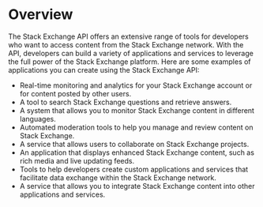 # Overview

The Stack Exchange API offers an extensive range of tools for developers who
want to access content from the Stack Exchange network. With the API,
developers can build a variety of applications and services to leverage the
full power of the Stack Exchange platform. Here are some examples of
applications you can create using the Stack Exchange API:

- Real-time monitoring and analytics for your Stack Exchange account or for
  content posted by other users.
- A tool to search Stack Exchange questions and retrieve answers.
- A system that allows you to monitor Stack Exchange content in different
  languages.
- Automated moderation tools to help you manage and review content on Stack
  Exchange.
- A service that allows users to collaborate on Stack Exchange projects.
- An application that displays enhanced Stack Exchange content, such as rich
  media and live updating feeds.
- Tools to help developers create custom applications and services that
  facilitate data exchange within the Stack Exchange network.
- A service that allows you to integrate Stack Exchange content into other
  applications and services.
